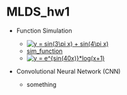 # MLDS_hw1

- Function Simulation

    - <a href="https://www.codecogs.com/eqnedit.php?latex=y&space;=&space;sin(3\pi&space;x)&space;&plus;&space;sin(4\pi&space;x)" target="_blank"><img src="https://latex.codecogs.com/gif.latex?y&space;=&space;sin(3\pi&space;x)&space;&plus;&space;sin(4\pi&space;x)" title="y = sin(3\pi x) + sin(4\pi x)" /></a>
    - [sim_function](https://imgur.com/kC1smQF)
    - <a href="https://www.codecogs.com/eqnedit.php?latex=y&space;=&space;e^{sin(40x)}*log(x&plus;1)" target="_blank"><img src="https://latex.codecogs.com/gif.latex?y&space;=&space;e^{sin(40x)}*log(x&plus;1)" title="y = e^{sin(40x)}*log(x+1)" /></a>
- Convolutional Neural Network (CNN)
    - something
